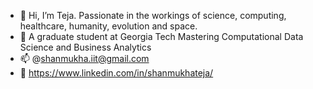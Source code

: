 - 👋 Hi, I’m Teja. Passionate in the workings of science, computing, healthcare, humanity, evolution and space. 
- 🌱 A graduate student at Georgia Tech Mastering Computational Data Science and Business Analytics
- 📫 @shanmukha.iit@gmail.com
- 📂 https://www.linkedin.com/in/shanmukhateja/

<!---
shaneydota/shaneydota is a ✨ special ✨ repository because its `README.md` (this file) appears on your GitHub profile.
You can click the Preview link to take a look at your changes.
--->

